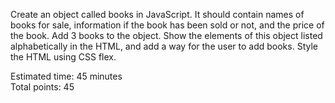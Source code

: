 Create an object called books in JavaScript. It should contain names of books for sale, information if the book has been sold or not, and the price of the book. Add 3 books to the object. Show the elements of this object listed alphabetically in the HTML, and add a way for the user to add books. Style the HTML using CSS flex.

Estimated time: 45 minutes <br>
Total points: 45

